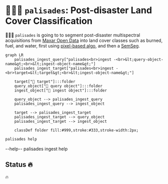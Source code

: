 # 🧑🏽‍🚒 `palisades`: Post-disaster Land Cover Classification

🧑🏽‍🚒 `palisades` is going to to segment post-disaster multispectral acquisitions from [Maxar Open Data](https://github.com/kamangir/blue-geo/tree/main/blue_geo/catalog/maxar_open_data) into land cover classes such as burned, fuel, and water, first using [pixel-based algo](https://xgboost.readthedocs.io/en/stable/), and then a [SemSeg](https://github.com/kamangir/roofAI).

```mermaid
graph LR
    palisades_ingest_query["palisades<br>ingest -<br>&lt;query-object-name&gt;<br>&lt;ingest-object-name&gt;"]
    palisades_ingest_target["palisades<br>ingest -<br>target=&lt;target&gt;<br>&lt;ingest-object-name&gt;"]

    target["🎯 target"]:::folder
    query_object["📂 query object"]:::folder
    ingest_object["📂 ingest object"]:::folder

    query_object --> palisades_ingest_query
    palisades_ingest_query --> ingest_object

    target --> palisades_ingest_target
    palisades_ingest_target --> query_object
    palisades_ingest_target --> ingest_object

    classDef folder fill:#999,stroke:#333,stroke-width:2px;
```

```bash
palisades help
```
--help-- palisades ingest help

## Status 🔥

🔥

